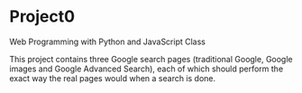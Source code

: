 # Project0
Web Programming with Python and JavaScript Class

This project contains three Google search pages (traditional Google, Google images and Google Advanced Search), each of which should perform the exact way the
real pages would when a search is done. 
